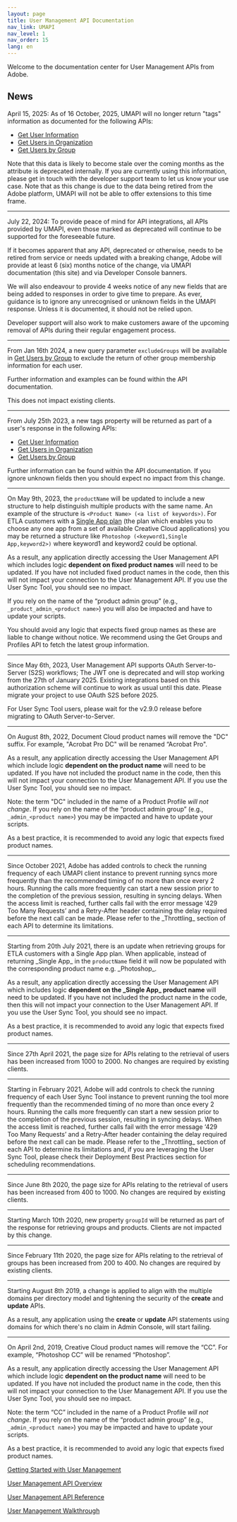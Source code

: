 ```yaml
---
layout: page
title: User Management API Documentation
nav_link: UMAPI
nav_level: 1
nav_order: 15
lang: en
---
```


Welcome to the documentation center for User Management APIs from Adobe.  

<h2>News</h2>
<div class="isa_info">
<p>April 15, 2025: As of 16 October, 2025, UMAPI will no longer return "tags" information as documented for the following APIs:</p>
	<ul>
		<li><a href="api/getUser.html">Get User Information</a></li>
		<li><a href="api/getUsersWithPage.html">Get Users in Organization</a></li>
		<li><a href="api/getUsersByGroup.html">Get Users by Group</a></li>
	</ul>
<p>Note that this data is likely to become stale over the coming months as the attribute is deprecated internally. If you are currently using this information, please get in touch with the developer support team to let us know your use case. Note that as this change is due to the data being retired from the Adobe platform, UMAPI will not be able to offer extensions to this time frame.</p>
<hr class="api-ref-rule">
<p>July 22, 2024: To provide peace of mind for API integrations, all APIs provided by UMAPI, even those marked as deprecated will continue to be supported for the foreseeable future.</p>
<p>If it becomes apparent that any API, deprecated or otherwise, needs to be retired from service or needs updated with a breaking change, Adobe will provide at least 6 (six) months notice of the change, via UMAPI documentation (this site) and via Developer Console banners.</p>
<p>We will also endeavour to provide 4 weeks notice of any new fields that are being added to responses in order to give time to prepare. As ever, guidance is to ignore any unrecognised or unknown fields in the UMAPI response. Unless it is documented, it should not be relied upon.</p>
<p>Developer support will also work to make customers aware of the upcoming removal of APIs during their regular engagement process.
</p>
<hr class="api-ref-rule">
<p>From Jan 16th 2024, a new query parameter <code>excludeGroups</code> will be available in <a href="api/getUsersByGroup.html">Get Users by Group</a> to exclude the return of other group membership information for each user.</p>
<p>Further information and examples can be found within the API documentation.</p>
<p>This does not impact existing clients.</p>
<hr class="api-ref-rule">
<p>From July 25th 2023, a new tags property will be returned as part of a user's response in the following APIs:</p>
	<ul>
		<li><a href="api/getUser.html">Get User Information</a></li>
		<li><a href="api/getUsersWithPage.html">Get Users in Organization</a></li>
		<li><a href="api/getUsersByGroup.html">Get Users by Group</a></li>
	</ul>
<p>Further information can be found within the API documentation. If you ignore unknown fields then you should expect no impact from this change.</p>
<hr class="api-ref-rule">
<p>On May 9th, 2023, the <code>productName</code> will be updated to include a new structure to help distinguish multiple products with the same name. An example of the structure is <code>&lt;Product Name&gt; (&lt;a list of keywords&gt;)</code>. For ETLA customers with a <a href="https://helpx.adobe.com/uk/enterprise/using/single-app.html">Single App plan</a> (the plan which enables you to choose any one app from a set of available Creative Cloud applications) you may be returned a structure like <code>Photoshop (&lt;keyword1,Single App,keyword2&gt;)</code> where keyword1 and keyword2 could be optional.</p><p>As a result, any application directly accessing the User Management API which includes logic <strong>dependent on fixed product names</strong> will need to be updated. If you have not included fixed product names in the code, then this will not impact your connection to the User Management API. If you use the User Sync Tool, you should see no impact.</p>
<p>If you rely on the name of the “product admin group” (e.g., <code>_product_admin_&lt;product name&gt;</code>) you will also be impacted and have to update your scripts.</p>
<p>You should avoid any logic that expects fixed group names as these are liable to change without notice. We recommend using the Get Groups and Profiles API to fetch the latest group information.</p>
<hr class="api-ref-rule">
<p>Since May 6th, 2023, User Management API supports OAuth Server-to-Server (S2S) workflows; The JWT one is deprecated and will stop working from the 27th of January 2025. Existing integrations based on this authorization scheme will continue to work as usual until this date. Please migrate your project to use OAuth S2S before 2025. 
<p>For User Sync Tool users, please wait for the v2.9.0 release before migrating to OAuth Server-to-Server.</p>
<hr class="api-ref-rule">
<p>On August 8th, 2022, Document Cloud product names will remove the "DC" suffix. For example, "Acrobat Pro DC" will be renamed “Acrobat Pro".</p>
<p>As a result, any application directly accessing the User Management API which include logic <strong>dependent on the product name</strong> will need to be updated. If you have not included the product name in the code, then this will not impact your connection to the User Management API. If you use the User Sync Tool, you should see no impact.</p>
<p>Note: the term "DC" included in the name of a Product Profile <em>will not change</em>. If you rely on the name of the “product admin group” (e.g., <code>_admin_&lt;product name&gt;</code>) you may be impacted and have to update your scripts.</p>
<p>As a best practice, it is recommended to avoid any logic that expects fixed product names.</p>
<hr class="api-ref-rule">
<p>Since October 2021, Adobe has added controls to check the running frequency of each UMAPI client instance to prevent running syncs more frequently than the recommended timing of no more than once every 2 hours. Running the calls more frequently can start a new session prior to the completion of the previous session, resulting in syncing delays. When the access limit is reached, further calls fail with the error message ‘429 Too Many Requests’ and a Retry-After header containing the delay required before the next call can be made. Please refer to the _Throttling_ section of each API to determine its limitations.</p>
<hr class="api-ref-rule">
<p>Starting from 20th July 2021, there is an update when retrieving groups for ETLA customers with a Single App plan. When applicable, instead of returning _Single App_ in the <code>productName</code> field it will now be populated with the corresponding product name e.g. _Photoshop_.</p>
<p>As a result, any application directly accessing the User Management API which includes logic <strong>dependent on the _Single App_ product name</strong> will need to be updated. If you have not included the product name in the code, then this will not impact your connection to the User Management API. If you use the User Sync Tool, you should see no impact.</p>
<p>As a best practice, it is recommended to avoid any logic that expects fixed product names.</p>
<hr class="api-ref-rule">
<p>Since 27th April 2021, the page size for APIs relating to the retrieval of users has been increased from 1000 to 2000. No changes are required by existing clients.</p>
<hr class="api-ref-rule">
<p>Starting in February 2021, Adobe will add controls to check the running frequency of each User Sync Tool instance to prevent running the tool more frequently than the recommended timing of no more than once every 2 hours. Running the calls more frequently can start a new session prior to the completion of the previous session, resulting in syncing delays. When the access limit is reached, further calls fail with the error message ‘429 Too Many Requests’ and a Retry-After header containing the delay required before the next call can be made. Please refer to the _Throttling_ section of each API to determine its limitations and, if you are leveraging the User Sync Tool, please check their Deployment Best Practices section for scheduling recommendations.</p>
<hr class="api-ref-rule">
<p>Since June 8th 2020, the page size for APIs relating to the retrieval of users has been increased from 400 to 1000. No changes are required by existing clients.</p>
<hr class="api-ref-rule">
<p>Starting March 10th 2020, new property <code>groupId</code> will be returned as part of the response for retrieving groups and products. Clients are not impacted by this change.</p>
<hr class="api-ref-rule">
<p>Since February 11th 2020, the page size for APIs relating to the retrieval of groups has been increased from 200 to 400. No changes are required by existing clients.</p>
<hr class="api-ref-rule">
<p>Starting August 8th 2019, a change is applied to align with the multiple domains per directory model and tightening the security of the <strong>create</strong> and <strong>update</strong> APIs.</p>
<p>As a result, any application using the <strong>create</strong> or <strong>update</strong> API statements using domains for which there's no claim in Admin Console, will start failing.</p>
<hr class="api-ref-rule">
<p>On April 2nd, 2019, Creative Cloud product names will remove the “CC”. For example, “Photoshop CC” will be renamed “Photoshop”.</p>
<p>As a result, any application directly accessing the User Management API which include logic <strong>dependent on the product name</strong> will need to be updated. If you have not included the product name in the code, then this will not impact your connection to the User Management API. If you use the User Sync Tool, you should see no impact.</p>
<p>Note: the term “CC” included in the name of a Product Profile <em>will not change</em>. If you rely on the name of the “product admin group” (e.g., <code>_admin_&lt;product name&gt;</code>) you may be impacted and have to update your scripts.</p>
<p>As a best practice, it is recommended to avoid any logic that expects fixed product names.</p>
</div>



[Getting Started with User Management](getstarted.md)

[User Management API Overview](API_introduction.md)

[User Management API Reference](RefOverview.md)

[User Management Walkthrough](samples/index.md)

